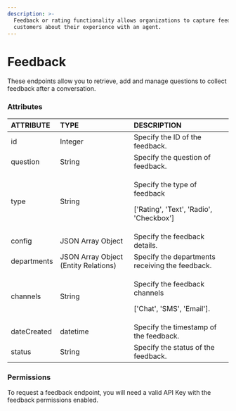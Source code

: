 ```yaml
---
description: >-
  Feedback or rating functionality allows organizations to capture feedback from
  customers about their experience with an agent.
---
```


# Feedback

These endpoints allow you to retrieve, add and manage questions to collect feedback after a conversation.

### Attributes 

<table>
  <thead>
    <tr>
      <th style="text-align:left">ATTRIBUTE</th>
      <th style="text-align:left">TYPE</th>
      <th style="text-align:left">DESCRIPTION</th>
    </tr>
  </thead>
  <tbody>
    <tr>
      <td style="text-align:left">id</td>
      <td style="text-align:left">Integer</td>
      <td style="text-align:left">Specify the ID of the feedback.</td>
    </tr>
    <tr>
      <td style="text-align:left">question</td>
      <td style="text-align:left">String</td>
      <td style="text-align:left">Specify the question of feedback.</td>
    </tr>
    <tr>
      <td style="text-align:left">type</td>
      <td style="text-align:left">String</td>
      <td style="text-align:left">
        <p>Specify the type of feedback</p>
        <p>[&apos;Rating&apos;, &apos;Text&apos;, &apos;Radio&apos;, &apos;Checkbox&apos;]</p>
      </td>
    </tr>
    <tr>
      <td style="text-align:left">config</td>
      <td style="text-align:left">JSON Array Object</td>
      <td style="text-align:left">Specify the feedback details.</td>
    </tr>
    <tr>
      <td style="text-align:left">departments</td>
      <td style="text-align:left">JSON Array Object (Entity Relations)</td>
      <td style="text-align:left">Specify the departments receiving the feedback.</td>
    </tr>
    <tr>
      <td style="text-align:left">channels</td>
      <td style="text-align:left">String</td>
      <td style="text-align:left">
        <p>Specify the feedback channels</p>
        <p>[&apos;Chat&apos;, &apos;SMS&apos;, &apos;Email&apos;].</p>
      </td>
    </tr>
    <tr>
      <td style="text-align:left">dateCreated</td>
      <td style="text-align:left">datetime</td>
      <td style="text-align:left">Specify the timestamp of the feedback.</td>
    </tr>
    <tr>
      <td style="text-align:left">status</td>
      <td style="text-align:left">String</td>
      <td style="text-align:left">Specify the status of the feedback.</td>
    </tr>
  </tbody>
</table>

### Permissions

To request a feedback endpoint, you will need a valid API Key with the feedback permissions enabled.

